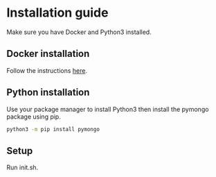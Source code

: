 # Installation guide

Make sure you have Docker and Python3 installed.

## Docker installation
Follow the instructions [here](https://docs.docker.com/install/).

## Python installation
Use your package manager to install Python3 then install the pymongo package using pip.
```bash
python3 -m pip install pymongo
```

## Setup
Run init.sh.
